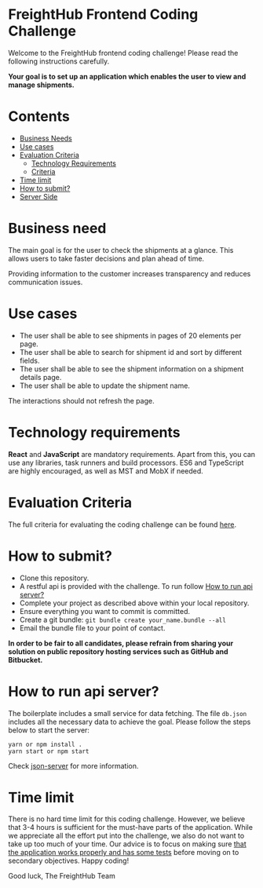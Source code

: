 # FreightHub Frontend Coding Challenge

Welcome to the FreightHub frontend coding challenge! Please read the following instructions carefully.

**Your goal is to set up an application which enables the user to view and manage shipments.**

# Contents

-   [Business Needs](#business-needs)
-   [Use cases](#use-cases)
-   [Evaluation Criteria](#evaluation-criteria)
    -   [Technology Requirements](#technology-requirements)
    -   [Criteria](https://github.com/freight-hub/freighthub-frontend-challenge/blob/master/Criteria.md#must-have)
-   [Time limit](#time-limit)
-   [How to submit?](#how-to-submit)
-   [Server Side](#server-side)

# Business need

The main goal is for the user to check the shipments at a glance. This allows users to take faster decisions and plan ahead of time.

Providing information to the customer increases transparency and reduces communication issues.

# Use cases

- The user shall be able to see shipments in pages of 20 elements per page.
- The user shall be able to search for shipment id and sort by different fields.
- The user shall be able to see the shipment information on a shipment details page.
- The user shall be able to update the shipment name.

The interactions should not refresh the page.

# Technology requirements

**React** and **JavaScript** are mandatory requirements. Apart from this,  you can use any libraries, task runners and build processors. ES6 and TypeScript are highly encouraged, as well as MST and MobX if needed.

# Evaluation Criteria

The full criteria for evaluating the coding challenge can be found [here](./Criteria.md).

# How to submit?

- Clone this repository.
- A restful api is provided with the challenge. To run follow [How to run api server?](##how--server)
- Complete your project as described above within your local repository.
- Ensure everything you want to commit is committed.
- Create a git bundle: `git bundle create your_name.bundle --all`
- Email the bundle file to your point of contact.

**In order to be fair to all candidates, please refrain from sharing your solution on public repository hosting services such as GitHub and Bitbucket.**

# How to run api server?

The boilerplate includes a small service for data fetching. The file `db.json` includes all the necessary data to achieve the goal. Please follow the steps below to start the server:

```
yarn or npm install .
yarn start or npm start
```

Check [json-server](https://github.com/typicode/json-server) for more information.

# Time limit

There is no hard time limit for this coding challenge. However, we believe that 3-4 hours is sufficient for the must-have parts of the application. While we appreciate all the effort put into the challenge, we also do not want to take up too much of your time. Our advice is to focus on making sure [that the application works properly and has some tests](https://github.com/freight-hub/freighthub-frontend-challenge/blob/master/Criteria.md#must-have) before moving on to secondary objectives. Happy coding!

Good luck,
The FreightHub Team
